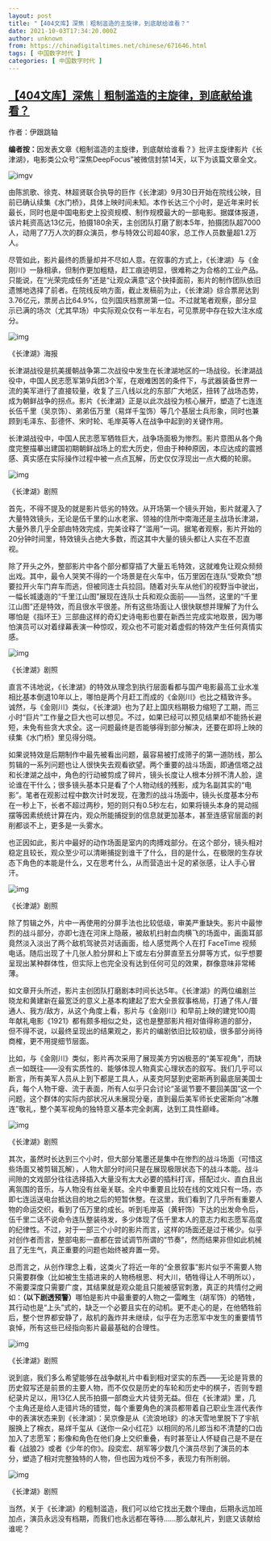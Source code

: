 ```yaml
---
layout: post
title: "【404文库】深焦｜粗制滥造的主旋律，到底献给谁看？"
date: 2021-10-03T17:34:20.000Z
author: unknown
from: https://chinadigitaltimes.net/chinese/671646.html
tags: [ 中国数字时代 ]
categories: [ 中国数字时代 ]
---
```

<!--1633282460000-->
[【404文库】深焦｜粗制滥造的主旋律，到底献给谁看？](https://chinadigitaltimes.net/chinese/671646.html)
------

<div>
<p><zz>作者：伊跟跳轴</zz></p><p><strong>编者按：</strong>因发表文章《粗制滥造的主旋律，到底献给谁看？》批评主旋律影片《长津湖》，电影类公众号“深焦DeepFocus”被微信封禁14天，以下为该篇文章全文。</p><p><img src="https://chinadigitaltimes.net/chinese/files/2021/10/IMG_4493.jpg" alt="imgv" /></p><p>由陈凯歌、徐克、林超贤联合执导的巨作《长津湖》9月30日开始在院线公映，目前已确认续集《水门桥》，具体上映时间未知。本作长达三个小时，是近年来时长最长，同时也是中国电影史上投资规模、制作规模最大的一部电影。据媒体报道，该片耗资高达13亿元，拍摄180余天，主创团队打磨了剧本5年，拍摄团队超7000人，动用了7万人次的群众演员，参与特效公司超40家，总工作人员数量超1.2万人。</p><p>尽管如此，影片最终的质量却并不尽如人意。在叙事的方式上，《长津湖》与《金刚川》一脉相承，但制作更加粗糙，赶工痕迹明显，很难称之为合格的工业产品。只能说，在“光荣完成任务”还是“让观众满意”这个抉择面前，影片的制作团队依旧遗憾地选择了前者。在院线反响方面，截止发稿前为止，《长津湖》综合票房达到3.76亿元，票房占比64.9%，位列国庆档票房第一位。不过就笔者观察，部分显示已满的场次（尤其早场）中实际观众仅有一半左右，可见票房中存在较大注水成分。</p><p><img src="https://chinadigitaltimes.net/chinese/files/2021/10/post-671646-6159affc098c1." alt="img" /></p><p><ts>《长津湖》海报</ts></p><p>长津湖战役是抗美援朝战争第二次战役中发生在长津湖地区的一场战役。长津湖战役中，中国人民志愿军第9兵团3个军，在艰难困苦的条件下，与武器装备世界一流的美军进行了直接较量，收复了三八线以北的东部广大地区，扭转了战场态势，成为朝鲜战争的拐点。影片《长津湖》正是以此次战役为核心展开，塑造了七连连长伍千里（吴京饰）、弟弟伍万里（易烊千玺饰）等几个基层士兵形象，同时也兼顾到毛泽东、彭德怀、宋时轮、毛岸英等人在战争中起到的关键作用。</p><p>长津湖战役中，中国人民志愿军牺牲巨大，战争场面极为惨烈。影片意图从各个角度完整描摹出建国初期朝鲜战场上的宏大历史，但由于种种原因，本应达成的震撼感、真实感在实际操作过程中被一点点瓦解，历史仅仅浮现出一点大概的轮廓。</p><p><img src="https://chinadigitaltimes.net/chinese/files/2021/10/post-671646-6159affe60a69." alt="img" /></p><p><ts>《长津湖》剧照</ts></p><p>首先，不得不提及的就是影片低劣的特效。从开场第一个镜头开始，影片就灌入了大量特效镜头，无论是伍千里的山水老家、领袖的住所中南海还是主战场长津湖，大量外景几乎全部由特效完成，完美诠释了“滥用”一词。据笔者观察，影片开始的20分钟时间里，特效镜头占绝大多数，而这其中大量的镜头都让人实在不忍直视。</p><p>除了开头之外，整部影片中各个部分都穿插了大量五毛特效，这就难免让观众频频出戏。其中，最令人哭笑不得的一个场景是在火车中，伍万里因在连队“受欺负”想要拉开火车门弃车而逃，但被同连士兵拉回。随着对头车从他们的视野当中驶出，一幅长城逶迤的“千里江山图”展现在连队士兵和观众面前——当然，这里的“千里江山图”还是特效，而且很水平很差。所有这些场面让人很快联想并理解了为什么哪怕是《指环王》三部曲这样的奇幻史诗电影也要在新西兰完成实地取景，因为哪怕演员可以对着绿幕表演一种惊叹，观众也不可能对着虚假的特效产生任何真情实感。</p><p><img src="https://chinadigitaltimes.net/chinese/files/2021/10/post-671646-6159b0026c13c." alt="img" /></p><p><ts>《长津湖》剧照</ts></p><p>直言不讳地说，《长津湖》的特效从理念到执行层面看都与国产电影最高工业水准相比基本倒退10年以上，哪怕是两个月赶工而成的《金刚川》也比之精致许多。诚然，与《金刚川》类似，《长津湖》也为了赶上国庆档期极力缩短了工期，而三小时“巨片”工作量之巨大也可以想见。不过，如果已经可以预见结果却不能扬长避短，未免有些贪大求全。这一问题最终是否能够得到部分解决，还要在即将上映的续集《水门桥》里见得分晓。</p><p>如果说特效是后期制作中最先被看出问题，最容易被打成筛子的第一道防线，那么剪辑的一系列问题也让人很快失去观看欲望。两个重要的战斗场面，即通信塔之战和长津湖之战中，角色的行动被剪成了碎片，镜头长度让人根本分辨不清人脸，遑论谁在干什么；很多镜头基本只是看了个人物动线的残影，成为名副其实的“电影”。笔者在观影过程中数次计时发现，在激烈的战斗场面中，镜头长度基本分布在一秒上下，长者不超过两秒，短的则只有0.5秒左右，如果将镜头本身的晃动摇摆等因素统统计算在内，观众所能捕捉到的信息就更加基本，甚至连感官层面的剥削都谈不上，更多是一头雾水。</p><p>也正因如此，影片中最好的动作场面是室内的肉搏戏部分。在这个部分，镜头相对稳定且较长，观众至少可以清晰捕捉到谁干了什么，目的是什么，在极限的生存状态下角色的本能是什么，又在思考什么，从而营造出十足的紧张感，让人手心冒汗。</p><p><img src="https://chinadigitaltimes.net/chinese/files/2021/10/post-671646-6159b00747670." alt="img" /></p><p><ts>《长津湖》剧照</ts></p><p>除了剪辑之外，片中一再使用的分屏手法也比较低级，审美严重缺失。影片中最惨烈的战斗部分，亦即七连在河床上隐蔽，被敌机扫射血肉横飞的场面中，画面耳部竟然淡入淡出了两个敌机驾驶员对话画面，给人感觉两个人在打 FaceTime 视频电话。随后出现了十几张人脸分屏和上下或左右分屏直至五分屏等方式，似乎想要呈现出某种群体性，但实际上也完全没有达到任何可见的效果，群像意味非常稀薄。</p><p>如文章开头所述，影片主创团队打磨剧本时间长达5年。《长津湖》的两位编剧兰晓龙和黄建新在最宽泛的意义上基本构建起了宏大全景叙事格局，打通了伟人/普通人、我方/敌方，从这个角度上看，影片与《金刚川》和早前上映的建党100周年献礼电影《1921》都有颇多相似之处，这也是整部影片相对值得称道的部分，但不得不说，以最终呈现出的结果观之，影片的编剧依旧比较初级，很多部分尚待商榷，更不用提细节层面。</p><p>比如，与《金刚川》类似，影片再次采用了展现美方穷凶极恶的“美军视角”，而缺点一如既往——没有实质性的、能够体现人物真实心理状态的叙写。我们几乎可以断言，所有美军人员从上到下都是工具人，从麦克阿瑟到史密斯再到最底层美国士兵，每个人物干瘪、流于表面，所有人似乎只会讨论“圣诞节要不要回美国”这一个问题，这个群体的实际内部状况从未展现分毫，直到最后美军师长史密斯向“冰雕连”敬礼，整个美军视角的独特意义基本完全剥离，达到工具性巅峰。</p><p><img src="https://chinadigitaltimes.net/chinese/files/2021/10/post-671646-6159b00c89e11." alt="img" /></p><p><ts>《长津湖》剧照</ts></p><p>其次，虽然时长达到三个小时，但大部分笔墨还是集中在惨烈的战斗场面（可惜这些场面又被剪辑瓦解），人物大部分时间只是在展现极限状态下的战斗本能。战斗间隙的文戏部分往往选择插入大量没有太大必要的插科打诨，搭配过火、直白且出离氛围的音乐，与人物没有丝毫关联。全片中重要且比较在线的文戏只有一场，亦即七连运送电台抵达目的地之后的短暂休整。在这里，我们看到了几乎所有重要人物的命运交织，看到了伍万里的成长。听到毛岸英（黄轩饰）下达的出发命令后，伍千里二话不说命令连队整装待发，多少体现了伍千里本人的意志力和志愿军高度的纪律性。不过，对于一部三个小时的影片而言，这样的场面还是过于稀少。似乎对创作者而言，整部电影一直都在尝试调节所谓的“节奏”，然而结果非但如此机械且了无生气，真正重要的问题也始终被弃置一旁。</p><p>总而言之，从创作理念上看，这类火了将近一年的“全景叙事”影片似乎不需要人物只需要群像（比如被生生插进来的人物杨根思、柯大川，牺牲得让人不明所以），不需要深度只需要广度，其结果就是观众能且只能被感官刺激，真正的共情付之阙如：<strong>（以下剧透预警）</strong>哪怕是影片中最重要的人物之一雷睢生（胡军饰）的牺牲，其行动也是“上头”式的，缺乏一个必要且实在的动机。更不走心的是，在他牺牲前后，整个世界都安静了，敌机的轰炸并未继续，似乎在为志愿军中发生的重要情节哀悼，所有这些已经指向影片最最基础的合理性。</p><p><img src="https://chinadigitaltimes.net/chinese/files/2021/10/post-671646-6159b0100fc79." alt="img" /></p><p><ts>《长津湖》剧照</ts></p><p>说到底，我们多么希望能够在战争献礼片中看到相对坚实的东西——无论是背景的历史叙写还是前景的主要人物，而不仅仅是历史的车轮和历史中的棋子，否则专题纪录片足以，用13亿人民币拍摄一部商业大片徒劳无益。但在《长津湖》里，几个主角还是给人走错片场的错觉，每个重要角色的演员都带着自己职业生涯代表作中的表演状态来到《长津湖》：吴京像是从《流浪地球》的冰天雪地里脱下了宇航服换上了棉衣，易烊千玺从《送你一朵小红花》以相同的吊儿郎当和不清楚的口齿加入了志愿军；影像和角色在他们身上交织重叠，有时甚至让人怀疑自己是不是在看《战狼2》或者《少年的你》。段奕宏、胡军等少数几个演员尽到了演员的本分，塑造了相对完整独特的人物，但也因为戏份不多，表现力有所削弱。</p><p><img src="https://chinadigitaltimes.net/chinese/files/2021/10/post-671646-6159b014f2388." alt="img" /></p><p><ts>《长津湖》剧照</ts></p><p>当然，关于《长津湖》的粗制滥造，我们可以给它找出无数个理由，后期永远加班加点，演员永远没有档期，而我们也永远都在等待……那么献礼片，到底又该献给谁呢？</p>
</div>

